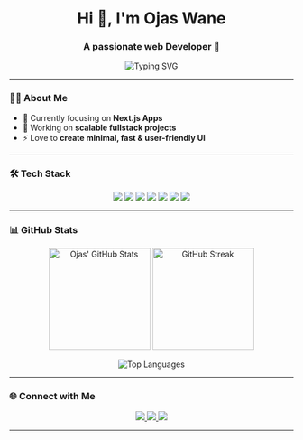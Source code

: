<!-- Ojas Wane | GitHub Profile README -->

<h1 align="center">Hi 👋, I'm Ojas Wane</h1>
<h3 align="center">A passionate web Developer 🚀</h3>

<p align="center">
  <img src="https://readme-typing-svg.demolab.com?font=Fira+Code&weight=600&size=24&pause=1000&color=4E9F3D&center=true&vCenter=true&width=600&lines=Frontend+Developer;React+%7C+Next.js+%7C+Tailwind+CSS;Building+beautiful+and+scalable+web+apps" alt="Typing SVG" />
</p>

---

### 👨‍💻 About Me

- 🌱 Currently focusing on **Next.js Apps**
- 🔭 Working on **scalable fullstack projects**  
- ⚡ Love to **create minimal, fast & user-friendly UI** 

---

### 🛠️ Tech Stack

<p align="center">
  <!-- Frontend -->
  <img src="https://img.shields.io/badge/HTML5-E34F26?style=for-the-badge&logo=html5&logoColor=fff" />
  <img src="https://img.shields.io/badge/CSS3-1572B6?style=for-the-badge&logo=css3&logoColor=fff" />
  <img src="https://img.shields.io/badge/JavaScript-323330?style=for-the-badge&logo=javascript&logoColor=F7DF1E" />
  <img src="https://img.shields.io/badge/React-20232a?style=for-the-badge&logo=react&logoColor=61DAFB" />
  <img src="https://img.shields.io/badge/Next.js-000000?style=for-the-badge&logo=next.js&logoColor=white" />
  <img src="https://img.shields.io/badge/Tailwind_CSS-38B2AC?style=for-the-badge&logo=tailwind-css&logoColor=white" />
  <img src="https://img.shields.io/badge/OAuth-3E8EDE?style=for-the-badge&logo=auth0&logoColor=white" />
</p>

---

### 📊 GitHub Stats

<p align="center">
  <img src="https://github-readme-stats.vercel.app/api?username=OjasWane&show_icons=true&theme=radical" alt="Ojas' GitHub Stats" height="180em" />
  <img src="https://github-readme-streak-stats.herokuapp.com?user=OjasWane&theme=radical" alt="GitHub Streak" height="180em" />
</p>

<p align="center">
  <img src="https://github-readme-stats.vercel.app/api/top-langs/?username=OjasWane&layout=compact&theme=radical" alt="Top Languages" />
</p>

---


### 🌐 Connect with Me

<p align="center">
  <a href="https://linkedin.com/in/ojaswane" target="_blank">
    <img src="https://img.shields.io/badge/LinkedIn-0077B5?style=for-the-badge&logo=linkedin&logoColor=white" />
  </a>
  <a href="mailto:ojaswane79@gmail.com">
    <img src="https://img.shields.io/badge/Email-D14836?style=for-the-badge&logo=gmail&logoColor=white" />
  </a>
  <a href="https://instagram.com/yourusername" target="_blank">
  <img src="https://img.shields.io/badge/Instagram-E4405F?style=for-the-badge&logo=instagram&logoColor=white" />
</a>
</p>

---

